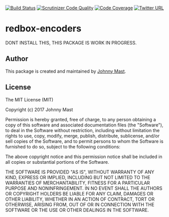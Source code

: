 [![Build Status](https://travis-ci.org/johnnymast/redbox-encoders.svg?branch=master)](https://travis-ci.org/johnnymast/redbox-encoders)
[![Scrutinizer Code Quality](https://scrutinizer-ci.com/g/johnnymast/redbox-encoders/badges/quality-score.png?b=master)](https://scrutinizer-ci.com/g/johnnymast/redbox-encoders/?branch=master)
[![Code Coverage](https://scrutinizer-ci.com/g/johnnymast/redbox-encoders/badges/coverage.png?b=master)](https://scrutinizer-ci.com/g/johnnymast/redbox-encoders/?branch=master)
[![Twitter URL](https://img.shields.io/twitter/url/http/shields.io.svg?style=social&label=Contact%20author)](https://twitter.com/intent/tweet?text=@mastjohnny)

# redbox-encoders
DONT INSTALL THIS, THIS PACKAGE IS WORK IN PROGRESS.




## Author

This package is created and maintained by [Johnny Mast](https://github.com/johnnymast).

## License

The MIT License (MIT)

Copyright (c) 2017 Johnny Mast

Permission is hereby granted, free of charge, to any person obtaining a copy
of this software and associated documentation files (the "Software"), to deal
in the Software without restriction, including without limitation the rights
to use, copy, modify, merge, publish, distribute, sublicense, and/or sell
copies of the Software, and to permit persons to whom the Software is
furnished to do so, subject to the following conditions:

The above copyright notice and this permission notice shall be included in all
copies or substantial portions of the Software.

THE SOFTWARE IS PROVIDED "AS IS", WITHOUT WARRANTY OF ANY KIND, EXPRESS OR
IMPLIED, INCLUDING BUT NOT LIMITED TO THE WARRANTIES OF MERCHANTABILITY,
FITNESS FOR A PARTICULAR PURPOSE AND NONINFRINGEMENT. IN NO EVENT SHALL THE
AUTHORS OR COPYRIGHT HOLDERS BE LIABLE FOR ANY CLAIM, DAMAGES OR OTHER
LIABILITY, WHETHER IN AN ACTION OF CONTRACT, TORT OR OTHERWISE, ARISING FROM,
OUT OF OR IN CONNECTION WITH THE SOFTWARE OR THE USE OR OTHER DEALINGS IN THE
SOFTWARE.

